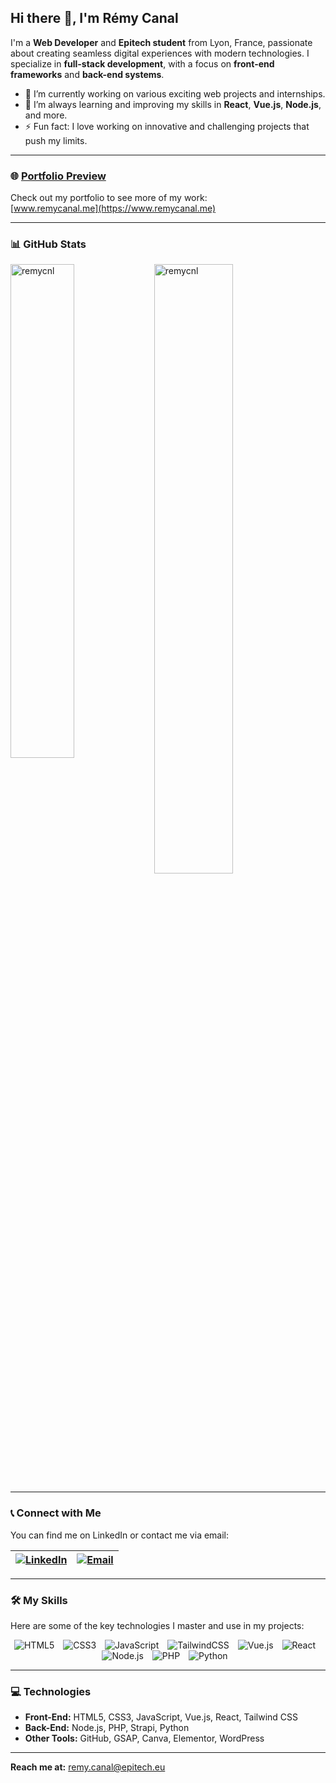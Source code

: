 ## Hi there 👋, I'm Rémy Canal

I'm a **Web Developer** and **Epitech student** from Lyon, France, passionate about creating seamless digital experiences with modern technologies. I specialize in **full-stack development**, with a focus on **front-end frameworks** and **back-end systems**.

- 🔭 I’m currently working on various exciting web projects and internships.  
- 🌱 I’m always learning and improving my skills in **React**, **Vue.js**, **Node.js**, and more.
- ⚡ Fun fact: I love working on innovative and challenging projects that push my limits.

---

### 🌐 [Portfolio Preview](https://www.remycanal.me/img/metaImg.png)

Check out my portfolio to see more of my work:  
[www.remycanal.me](https://www.remycanal.me)

---

### 📊 GitHub Stats

<p>
  <img align="left" width="45%" src="https://github-readme-stats.vercel.app/api/top-langs?username=remycnl&show_icons=true&locale=en&layout=compact" alt="remycnl" />
  <img align="center" width="50%" src="https://github-readme-stats.vercel.app/api?username=remycnl&show_icons=true&locale=en" alt="remycnl" />
</p>

---

### 📞 Connect with Me

You can find me on LinkedIn or contact me via email:

| [![LinkedIn](https://img.icons8.com/ios-filled/40/0e76a8/linkedin.png)](https://www.linkedin.com/in/remycanal) | [![Email](https://img.icons8.com/ios-filled/40/000000/email.png)](mailto:remy.canal@epitech.eu) |
|:----------------------------------------------------------------------------------------------------------------|:-------------------------------------------------------------------------------------------------|

---

### 🛠️ My Skills

Here are some of the key technologies I master and use in my projects:

<div align="center">
  <img src="https://img.icons8.com/color/48/000000/html-5--v1.png" alt="HTML5" style="margin-right: 10px;"/>
  <img src="https://img.icons8.com/color/48/000000/css3.png" alt="CSS3" style="margin-right: 10px;"/>
  <img src="https://img.icons8.com/color/48/000000/javascript.png" alt="JavaScript" style="margin-right: 10px;"/>
  <img src="https://img.icons8.com/color/48/000000/tailwind_css.png" alt="TailwindCSS" style="margin-right: 10px;"/>
  <img src="https://img.icons8.com/color/48/000000/vue-js.png" alt="Vue.js" style="margin-right: 10px;"/>
  <img src="https://img.icons8.com/plasticine/100/000000/react.png" alt="React" style="margin-right: 10px;"/>
  <img src="https://img.icons8.com/color/48/000000/nodejs.png" alt="Node.js" style="margin-right: 10px;"/>
  <img src="https://img.icons8.com/color/48/000000/php.png" alt="PHP" style="margin-right: 10px;"/>
  <img src="https://img.icons8.com/color/48/000000/python.png" alt="Python" style="margin-right: 10px;"/>
</div>

---

### 💻 Technologies

- **Front-End:** HTML5, CSS3, JavaScript, Vue.js, React, Tailwind CSS
- **Back-End:** Node.js, PHP, Strapi, Python
- **Other Tools:** GitHub, GSAP, Canva, Elementor, WordPress

---

**Reach me at:**
[remy.canal@epitech.eu](mailto:remy.canal@epitech.eu)

